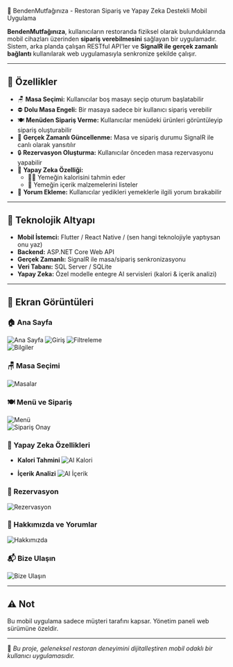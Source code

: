 🍲 BendenMutfağınıza - Restoran Sipariş ve Yapay Zeka Destekli Mobil Uygulama 

**BendenMutfağınıza**, kullanıcıların restoranda fiziksel olarak bulunduklarında mobil cihazları üzerinden **sipariş verebilmesini** sağlayan bir uygulamadır.  
Sistem, arka planda çalışan RESTful API'ler ve **SignalR ile gerçek zamanlı bağlantı** kullanılarak web uygulamasıyla senkronize şekilde çalışır.

---

## 🚀 Özellikler

- 🪑 **Masa Seçimi:** Kullanıcılar boş masayı seçip oturum başlatabilir
- ⛔ **Dolu Masa Engeli:** Bir masaya sadece bir kullanıcı sipariş verebilir
- 🍽️ **Menüden Sipariş Verme:** Kullanıcılar menüdeki ürünleri görüntüleyip sipariş oluşturabilir
- 🔄 **Gerçek Zamanlı Güncellenme:** Masa ve sipariş durumu SignalR ile canlı olarak yansıtılır
- 🔒 **Rezervasyon Oluşturma:** Kullanıcılar önceden masa rezervasyonu yapabilir
- 🧂 **Yapay Zeka Özelliği:**
  - 👩‍⚕️ Yemeğin kalorisini tahmin eder
  - 🍅 Yemeğin içerik malzemelerini listeler
- 💬 **Yorum Ekleme:** Kullanıcılar yedikleri yemeklerle ilgili yorum bırakabilir

---

## 🔌 Teknolojik Altyapı

- **Mobil İstemci:** Flutter / React Native / (sen hangi teknolojiyle yaptıysan onu yaz)
- **Backend:** ASP.NET Core Web API
- **Gerçek Zamanlı:** SignalR ile masa/sipariş senkronizasyonu
- **Veri Tabanı:** SQL Server / SQLite
- **Yapay Zeka:** Özel modelle entegre AI servisleri (kalori & içerik analizi)

---

## 📸 Ekran Görüntüleri 

### 🏠 Ana Sayfa
![Ana Sayfa](anasayfa.png)
![Giriş](giris.png)
![Filtreleme](filtreleme.png)  
![Bilgiler](bilgiler.png)

### 🪑 Masa Seçimi
![Masalar](masalar.png)

### 🍽️ Menü ve Sipariş
![Menü](menu.png)  
![Sipariş Onay](siparis-onay.png)

### 🧠 Yapay Zeka Özellikleri
- **Kalori Tahmini**
![AI Kalori](ai-kalori.png)

- **İçerik Analizi**
![AI İçerik](ai-icerik.png)

### 📅 Rezervasyon
![Rezervasyon](rezervasyon.png)

### 📝 Hakkımızda ve Yorumlar
![Hakkımızda](hakkimizda-yorumlar.png)

### 📬 Bize Ulaşın
![Bize Ulaşın](bize-ulasin.png)


---

## ⚠️ Not

Bu mobil uygulama sadece müşteri tarafını kapsar. Yönetim paneli web sürümüne özeldir.

---

📌 *Bu proje, geleneksel restoran deneyimini dijitalleştiren mobil odaklı bir kullanıcı uygulamasıdır.*
